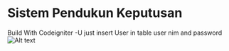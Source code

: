 
# Sistem Pendukun Keputusan
Build With Codeigniter
-U just insert User in table user
nim and password
![Alt text](https://raw.githubusercontent.com/nurchulis/SistemPendukungKeputusan_SAW/master/page.png?raw=true "Title")

